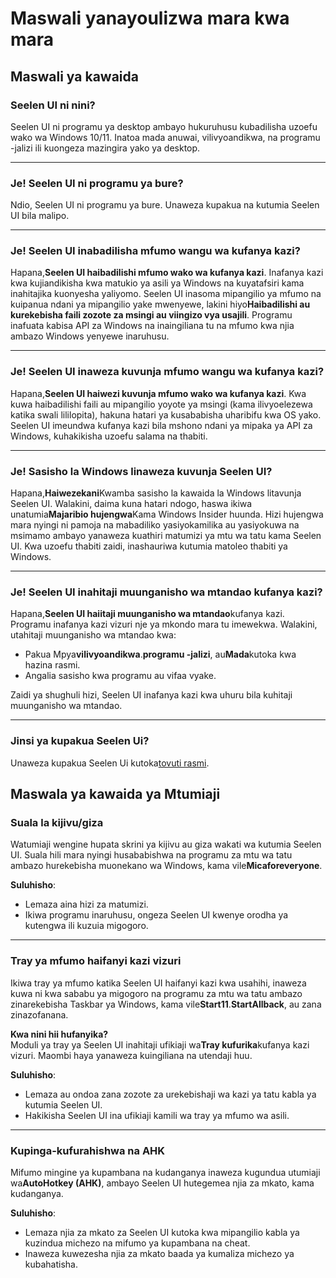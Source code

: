 # **Maswali yanayoulizwa mara kwa mara**

## **Maswali ya kawaida**

### **Seelen UI ni nini?**

Seelen UI ni programu ya desktop ambayo hukuruhusu kubadilisha uzoefu wako wa Windows 10/11. Inatoa mada anuwai, vilivyoandikwa, na programu -jalizi ili kuongeza mazingira yako ya desktop.

***

### **Je! Seelen UI ni programu ya bure?**

Ndio, Seelen UI ni programu ya bure. Unaweza kupakua na kutumia Seelen UI bila malipo.

***

### **Je! Seelen UI inabadilisha mfumo wangu wa kufanya kazi?**

Hapana,**Seelen UI haibadilishi mfumo wako wa kufanya kazi**. Inafanya kazi kwa kujiandikisha kwa matukio ya asili ya Windows na kuyatafsiri kama inahitajika kuonyesha yaliyomo. Seelen UI inasoma mipangilio ya mfumo na kuipanua ndani ya mipangilio yake mwenyewe, lakini hiyo**Haibadilishi au kurekebisha faili zozote za msingi au viingizo vya usajili**. Programu inafuata kabisa API za Windows na inaingiliana tu na mfumo kwa njia ambazo Windows yenyewe inaruhusu.

***

### **Je! Seelen UI inaweza kuvunja mfumo wangu wa kufanya kazi?**

Hapana,**Seelen UI haiwezi kuvunja mfumo wako wa kufanya kazi**. Kwa kuwa haibadilishi faili au mipangilio yoyote ya msingi (kama ilivyoelezewa katika swali lililopita), hakuna hatari ya kusababisha uharibifu kwa OS yako. Seelen UI imeundwa kufanya kazi bila mshono ndani ya mipaka ya API za Windows, kuhakikisha uzoefu salama na thabiti.

***

### **Je! Sasisho la Windows linaweza kuvunja Seelen UI?**

Hapana,**Haiwezekani**Kwamba sasisho la kawaida la Windows litavunja Seelen UI. Walakini, daima kuna hatari ndogo, haswa ikiwa unatumia**Majaribio hujengwa**Kama Windows Insider huunda. Hizi hujengwa mara nyingi ni pamoja na mabadiliko yasiyokamilika au yasiyokuwa na msimamo ambayo yanaweza kuathiri matumizi ya mtu wa tatu kama Seelen UI. Kwa uzoefu thabiti zaidi, inashauriwa kutumia matoleo thabiti ya Windows.

***

### **Je! Seelen UI inahitaji muunganisho wa mtandao kufanya kazi?**

Hapana,**Seelen UI haiitaji muunganisho wa mtandao**kufanya kazi. Programu inafanya kazi vizuri nje ya mkondo mara tu imewekwa. Walakini, utahitaji muunganisho wa mtandao kwa:

* Pakua Mpya**vilivyoandikwa**.**programu -jalizi**, au**Mada**kutoka kwa hazina rasmi.
* Angalia sasisho kwa programu au vifaa vyake.

Zaidi ya shughuli hizi, Seelen UI inafanya kazi kwa uhuru bila kuhitaji muunganisho wa mtandao.

***

### **Jinsi ya kupakua Seelen Ui?**

Unaweza kupakua Seelen Ui kutoka[tovuti rasmi](https://seelen.io).

## **Maswala ya kawaida ya Mtumiaji**

### **Suala la kijivu/giza**

Watumiaji wengine hupata skrini ya kijivu au giza wakati wa kutumia Seelen UI. Suala hili mara nyingi husababishwa na programu za mtu wa tatu ambazo hurekebisha muonekano wa Windows, kama vile**Micaforeveryone**.

**Suluhisho**:

* Lemaza aina hizi za matumizi.
* Ikiwa programu inaruhusu, ongeza Seelen UI kwenye orodha ya kutengwa ili kuzuia migogoro.

***

### **Tray ya mfumo haifanyi kazi vizuri**

Ikiwa tray ya mfumo katika Seelen UI haifanyi kazi kwa usahihi, inaweza kuwa ni kwa sababu ya migogoro na programu za mtu wa tatu ambazo zinarekebisha Taskbar ya Windows, kama vile**Start11**.**StartAllback**, au zana zinazofanana.

**Kwa nini hii hufanyika?**\
Moduli ya tray ya Seelen UI inahitaji ufikiaji wa**Tray kufurika**kufanya kazi vizuri. Maombi haya yanaweza kuingiliana na utendaji huu.

**Suluhisho**:

* Lemaza au ondoa zana zozote za urekebishaji wa kazi ya tatu kabla ya kutumia Seelen UI.
* Hakikisha Seelen UI ina ufikiaji kamili wa tray ya mfumo wa asili.

***

### **Kupinga-kufurahishwa na AHK**

Mifumo mingine ya kupambana na kudanganya inaweza kugundua utumiaji wa**AutoHotkey (AHK)**, ambayo Seelen UI hutegemea njia za mkato, kama kudanganya.

**Suluhisho**:

* Lemaza njia za mkato za Seelen UI kutoka kwa mipangilio kabla ya kuzindua michezo na mifumo ya kupambana na cheat.
* Inaweza kuwezesha njia za mkato baada ya kumaliza michezo ya kubahatisha.
